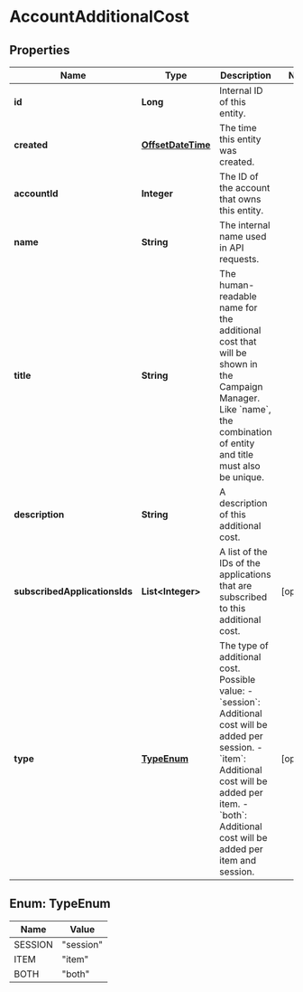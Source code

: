 

# AccountAdditionalCost

## Properties

Name | Type | Description | Notes
------------ | ------------- | ------------- | -------------
**id** | **Long** | Internal ID of this entity. | 
**created** | [**OffsetDateTime**](OffsetDateTime.md) | The time this entity was created. | 
**accountId** | **Integer** | The ID of the account that owns this entity. | 
**name** | **String** | The internal name used in API requests. | 
**title** | **String** | The human-readable name for the additional cost that will be shown in the Campaign Manager. Like &#x60;name&#x60;, the combination of entity and title must also be unique. | 
**description** | **String** | A description of this additional cost. | 
**subscribedApplicationsIds** | **List&lt;Integer&gt;** | A list of the IDs of the applications that are subscribed to this additional cost. |  [optional]
**type** | [**TypeEnum**](#TypeEnum) | The type of additional cost. Possible value: - &#x60;session&#x60;: Additional cost will be added per session. - &#x60;item&#x60;: Additional cost will be added per item. - &#x60;both&#x60;: Additional cost will be added per item and session.  |  [optional]



## Enum: TypeEnum

Name | Value
---- | -----
SESSION | &quot;session&quot;
ITEM | &quot;item&quot;
BOTH | &quot;both&quot;



